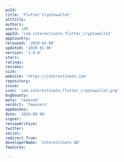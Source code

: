 ```yaml
---
wsId: 
title: 'Flutter Cryptowallet'
altTitle: 
authors: 
users: 100
appId: 'com.interestinate.flutter_cryptowallet'
appCountry: 
released: '2020-01-06'
updated: '2020-01-06'
version: '1.0.0'
stars: 
ratings: 
reviews: 
size: 
website: 'https://interestinate.com'
repository: 
issue: 
icon: 'com.interestinate.flutter_cryptowallet.png'
bugbounty: 
meta: 'removed'
verdict: 'fewusers'
appHashes: 
date: '2024-09-08'
signer: 
reviewArchive: 
twitter: 
social: 
redirect_from: 
developerName: 'Interestinate AB'
features: 

---
```


